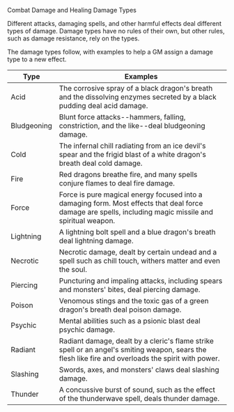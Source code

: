 Combat
Damage and Healing
Damage Types
<p>
  Different attacks, damaging spells, and other harmful effects deal different types of damage. Damage types have no rules of their own, but other rules, such as damage resistance, rely on the types.
</p>
<p>
  The damage types follow, with examples to help a GM assign a damage type to a new effect.
</p>
<table class="table table-sm">
  <thead><tr><th>Type</th><th>Examples</th></tr></thead>
  <tbody>
    <tr><td>Acid</td><td>The corrosive spray of a black dragon's breath and the dissolving enzymes secreted by a black pudding deal acid damage.</td></tr>
    <tr><td>Bludgeoning</td><td>Blunt force attacks--hammers, falling, constriction, and the like--deal bludgeoning damage.</td></tr>
    <tr><td>Cold</td><td>The infernal chill radiating from an ice devil's spear and the frigid blast of a white dragon's breath deal cold damage.</td></tr>
    <tr><td>Fire</td><td>Red dragons breathe fire, and many spells conjure flames to deal fire damage.</td></tr>
    <tr><td>Force</td><td>Force is pure magical energy focused into a damaging form. Most effects that deal force damage are spells, including magic missile and spiritual weapon.</td></tr>
    <tr><td>Lightning</td><td>A lightning bolt spell and a blue dragon's breath deal lightning damage.</td></tr>
    <tr><td>Necrotic</td><td>Necrotic damage, dealt by certain undead and a spell such as chill touch, withers matter and even the soul.</td></tr>
    <tr><td>Piercing</td><td>Puncturing and impaling attacks, including spears and monsters' bites, deal piercing damage.</td></tr>
    <tr><td>Poison</td><td>Venomous stings and the toxic gas of a green dragon's breath deal poison damage.</td></tr>
    <tr><td>Psychic</td><td>Mental abilities such as a psionic blast deal psychic damage.</td></tr>
    <tr><td>Radiant</td><td>Radiant damage, dealt by a cleric's flame strike spell or an angel's smiting weapon, sears the flesh like fire and overloads the spirit with power.</td></tr>
    <tr><td>Slashing</td><td>Swords, axes, and monsters' claws deal slashing damage.</td></tr>
    <tr><td>Thunder</td><td>A concussive burst of sound, such as the effect of the thunderwave spell, deals thunder damage.</td></tr>
  </tbody>
</table>
